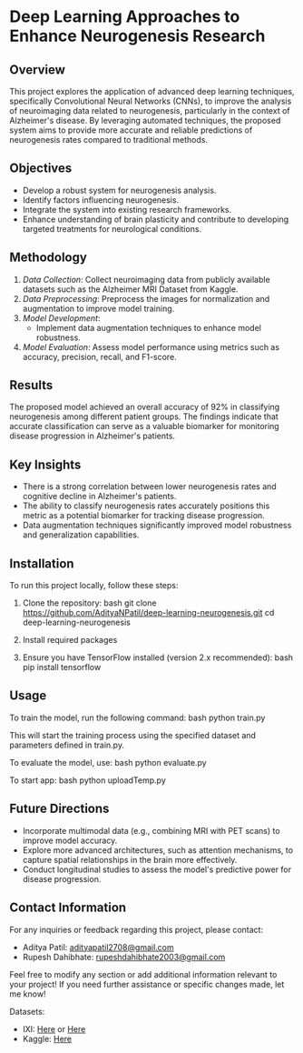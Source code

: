 # Deep Learning Approaches to Enhance Neurogenesis Research

## Overview
This project explores the application of advanced deep learning techniques, specifically Convolutional Neural Networks (CNNs), to improve the analysis of neuroimaging data related to neurogenesis, particularly in the context of Alzheimer's disease. By leveraging automated techniques, the proposed system aims to provide more accurate and reliable predictions of neurogenesis rates compared to traditional methods.

## Objectives
- Develop a robust system for neurogenesis analysis.
- Identify factors influencing neurogenesis.
- Integrate the system into existing research frameworks.
- Enhance understanding of brain plasticity and contribute to developing targeted treatments for neurological conditions.

## Methodology
1. *Data Collection*: Collect neuroimaging data from publicly available datasets such as the Alzheimer MRI Dataset from Kaggle.
2. *Data Preprocessing*: Preprocess the images for normalization and augmentation to improve model training.
3. *Model Development*: 
   - Implement data augmentation techniques to enhance model robustness.
4. *Model Evaluation*: Assess model performance using metrics such as accuracy, precision, recall, and F1-score.

## Results
The proposed model achieved an overall accuracy of 92% in classifying neurogenesis among different patient groups. The findings indicate that accurate classification can serve as a valuable biomarker for monitoring disease progression in Alzheimer's patients.

## Key Insights
- There is a strong correlation between lower neurogenesis rates and cognitive decline in Alzheimer's patients.
- The ability to classify neurogenesis rates accurately positions this metric as a potential biomarker for tracking disease progression.
- Data augmentation techniques significantly improved model robustness and generalization capabilities.

## Installation
To run this project locally, follow these steps:

1. Clone the repository:
   bash
   git clone https://github.com/AdityaNPatil/deep-learning-neurogenesis.git
   cd deep-learning-neurogenesis
   

2. Install required packages

3. Ensure you have TensorFlow installed (version 2.x recommended):
   bash
   pip install tensorflow
   

## Usage
To train the model, run the following command:
bash
python train.py

This will start the training process using the specified dataset and parameters defined in train.py.

To evaluate the model, use:
bash
python evaluate.py


To start app:
bash
python uploadTemp.py


## Future Directions
- Incorporate multimodal data (e.g., combining MRI with PET scans) to improve model accuracy.
- Explore more advanced architectures, such as attention mechanisms, to capture spatial relationships in the brain more effectively.
- Conduct longitudinal studies to assess the model's predictive power for disease progression.

## Contact Information
For any inquiries or feedback regarding this project, please contact:
- Aditya Patil: adityapatil2708@gmail.com
- Rupesh Dahibhate: rupeshdahibhate2003@gmail.com

Feel free to modify any section or add additional information relevant to your project! If you need further assistance or specific changes made, let me know!

Datasets:
- IXI: [Here](https://brain-development.org/ixi-dataset/) or [Here](https://www.nitrc.org/ir/app/action/ProjectDownloadAction/project/ixi)
- Kaggle: [Here](https://www.kaggle.com/datasets/borhanitrash/alzheimer-mri-disease-classification-dataset)
